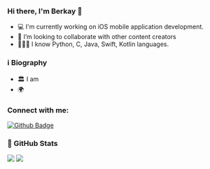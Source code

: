 ### Hi there, I'm Berkay 👋


- 💻 I'm currently working on iOS mobile application development.
- 👯 I’m looking to collaborate with other content creators
- 💁🏻‍♂️ I know Python, C, Java, Swift, Kotlin languages.

### ℹ️ Biography

- 🏛 I am 
- 🌍 

### Connect with me:
[![Github Badge](https://img.shields.io/badge/-Github-000?style=quare&labelColor=000&logo=Github&logoColor=white&link=link)](link) 

### 📝 GitHub Stats
<img src="https://github-readme-stats.vercel.app/api/top-langs?username=ymnberkay&layout=compact"/>
<img src="https://github-readme-stats.vercel.app/api?username=ymnberkay&show_icons=true"/>


